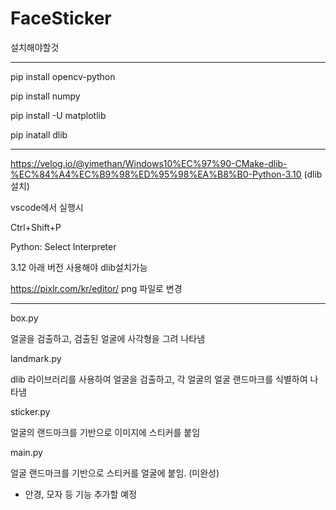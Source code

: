 # FaceSticker

설치해야할것
_________________________________________________

pip install opencv-python

pip install numpy

pip install -U matplotlib

pip inatall dlib
_________________________________________________

https://velog.io/@yimethan/Windows10%EC%97%90-CMake-dlib-%EC%84%A4%EC%B9%98%ED%95%98%EA%B8%B0-Python-3.10 (dlib 설치)

vscode에서 실행시 

Ctrl+Shift+P

Python: Select Interpreter

3.12 아래 버전 사용해야 dlib설치가능

https://pixlr.com/kr/editor/
png 파일로 변경
_________________________________________________

box.py

얼굴을 검출하고, 검출된 얼굴에 사각형을 그려 나타냄

landmark.py

dlib 라이브러리를 사용하여 얼굴을 검출하고, 각 얼굴의 얼굴 랜드마크를 식별하여 나타냄

sticker.py

얼굴의 랜드마크를 기반으로 이미지에 스티커를 붙임

main.py

얼굴 랜드마크를 기반으로 스티커를 얼굴에 붙임. (미완성)
+ 안경, 모자 등 기능 추가할 예정



 
